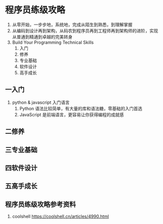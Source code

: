 # 程序员练级攻略

1. 从零开始，一步步地，系统地，完成从陌生到熟悉，到理解掌握
2. 从编码到设计再到架构，从码农到程序员再到工程师再到架构师的进阶，实现从普通到精通到卓越的完美转身
3. Build Your Programming Technical Skills
   1. 入门
   2. 修养
   3. 专业基础
   4. 软件设计
   5. 高手成长



## 一入门

1. python & javascript 入门语言
   1. Python 语法比较简单，有大量的库和语法糖，零基础的入门首选
   2. JavaScript 是前端语言，更容易让你获得编程的成就感



## 二修养





## 三专业基础







## 四软件设计





## 五高手成长





## 程序员练级攻略参考资料

1. coolshell https://coolshell.cn/articles/4990.html